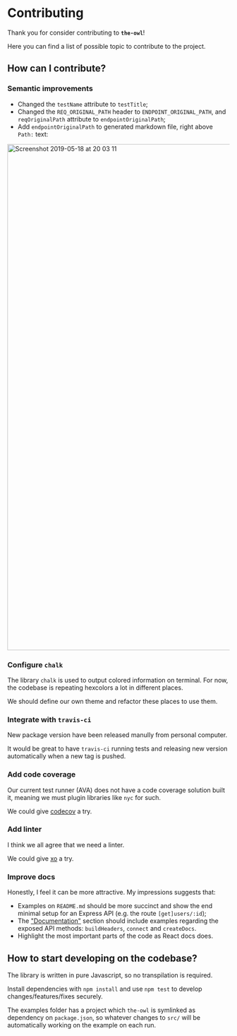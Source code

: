 # Contributing

Thank you for consider contributing to **`the-owl`**!

Here you can find a list of possible topic to contribute to the project.

## How can I contribute?

### Semantic improvements

* Changed the `testName` attribute to `testTitle`;
* Changed the `REQ_ORIGINAL_PATH` header to `ENDPOINT_ORIGINAL_PATH`, and `reqOriginalPath` attribute to `endpointOriginalPath`;
* Add `endpointOriginalPath` to generated markdown file, right above `Path:` text:
<img width="1146" alt="Screenshot 2019-05-18 at 20 03 11" src="https://user-images.githubusercontent.com/11094572/57973480-8c318400-79a9-11e9-9266-dcc75d925464.png">



### Configure `chalk`

The library `chalk` is used to output colored information on terminal. For now, the codebase is repeating hexcolors a lot in different places.

We should define our own theme and refactor these places to use them.

### Integrate with `travis-ci`

New package version have been released manully from personal computer.

It would be great to have `travis-ci` running tests and releasing new version automatically when a new tag is pushed.

### Add code coverage

Our current test runner (AVA) does not have a code coverage solution built it, meaning we must plugin libraries like `nyc` for such.

We could give [codecov](https://codecov.io) a try.

### Add linter

I think we all agree that we need a linter.

We could give [xo](https://github.com/xojs/xo) a try.

### Improve docs

Honestly, I feel it can be more attractive. My impressions suggests that:

* Examples on `README.md` should be more succinct and show the end minimal setup for an Express API (e.g. the route `[get]users/:id`);
* The ["Documentation"](https://github.com/leonardosarmentocastro/the-owl#documentation) section should include examples regarding the exposed API methods: `buildHeaders`, `connect` and `createDocs`.
* Highlight the most important parts of the code as React docs does.

## How to start developing on the codebase?

The library is written in pure Javascript, so no transpilation is required.

Install dependencies with `npm install` and use `npm test` to develop changes/features/fixes securely.

The examples folder has a project which `the-owl` is symlinked as dependency on `package.json`, so whatever changes to `src/` will be automatically working on the example on each run.

